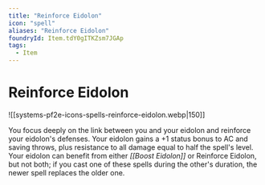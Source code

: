 ```yaml
---
title: "Reinforce Eidolon"
icon: "spell"
aliases: "Reinforce Eidolon"
foundryId: Item.tdY0gITKZsm7JGAp
tags:
  - Item
---
```


# Reinforce Eidolon
![[systems-pf2e-icons-spells-reinforce-eidolon.webp|150]]

You focus deeply on the link between you and your eidolon and reinforce your eidolon's defenses. Your eidolon gains a +1 status bonus to AC and saving throws, plus resistance to all damage equal to half the spell's level. Your eidolon can benefit from either _[[Boost Eidolon]]_ or Reinforce Eidolon, but not both; if you cast one of these spells during the other's duration, the newer spell replaces the older one.


